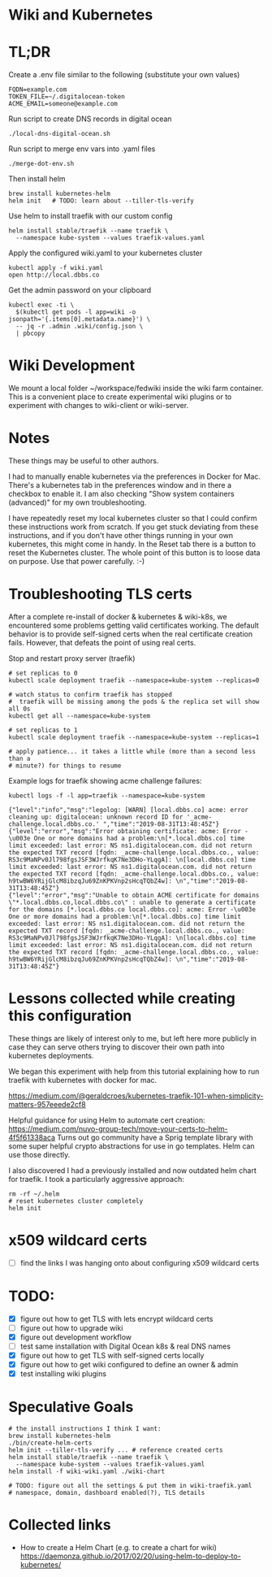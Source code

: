 # Wiki and Kubernetes

# TL;DR

Create a .env file similar to the following (substitute your own values)

    FQDN=example.com
    TOKEN_FILE=~/.digitalocean-token
    ACME_EMAIL=someone@example.com

Run script to create DNS records in digital ocean

    ./local-dns-digital-ocean.sh

Run script to merge env vars into .yaml files

    ./merge-dot-env.sh

Then install helm

    brew install kubernetes-helm
    helm init   # TODO: learn about --tiller-tls-verify

Use helm to install traefik with our custom config

    helm install stable/traefik --name traefik \
      --namespace kube-system --values traefik-values.yaml

Apply the configured wiki.yaml to your kubernetes cluster

    kubectl apply -f wiki.yaml
    open http://local.dbbs.co

Get the admin password on your clipboard

    kubectl exec -ti \
      $(kubectl get pods -l app=wiki -o jsonpath='{.items[0].metadata.name}') \
      -- jq -r .admin .wiki/config.json \
      | pbcopy

# Wiki Development

We mount a local folder ~/workspace/fedwiki inside the wiki farm
container. This is a convenient place to create experimental wiki
plugins or to experiment with changes to wiki-client or wiki-server.

# Notes

These things may be useful to other authors.

I had to manually enable kubernetes via the preferences in Docker for Mac.
There's a kubernetes tab in the preferences window and in there a checkbox
to enable it. I am also checking "Show system containers (advanced)" for
my own troubleshooting.

I have repeatedly reset my local kubernetes cluster so that I could
confirm these instructions work from scratch. If you get stuck
deviating from these instructions, and if you don't have other things
running in your own kubernetes, this might come in handy. In the Reset
tab there is a button to reset the Kubernetes cluster. The whole point
of this button is to loose data on purpose. Use that power carefully.
:-)

# Troubleshooting TLS certs

After a complete re-install of docker & kubernetes & wiki-k8s, we
encountered some problems getting valid certificates working. The
default behavior is to provide self-signed certs when the real
certificate creation fails. However, that defeats the point of using
real certs.

Stop and restart proxy server (traefik)

    # set replicas to 0
    kubectl scale deployment traefik --namespace=kube-system --replicas=0

    # watch status to confirm traefik has stopped
    #  traefik will be missing among the pods & the replica set will show all 0s
    kubectl get all --namespace=kube-system

    # set replicas to 1
    kubectl scale deployment traefik --namespace=kube-system --replicas=1

    # apply patience... it takes a little while (more than a second less than a
    # minute?) for things to resume

Example logs for traefik showing acme challenge failures:

    kubectl logs -f -l app=traefik --namespace=kube-system

    {"level":"info","msg":"legolog: [WARN] [local.dbbs.co] acme: error cleaning up: digitalocean: unknown record ID for '_acme-challenge.local.dbbs.co.' ","time":"2019-08-31T13:48:45Z"}
    {"level":"error","msg":"Error obtaining certificate: acme: Error -\u003e One or more domains had a problem:\n[*.local.dbbs.co] time limit exceeded: last error: NS ns1.digitalocean.com. did not return the expected TXT record [fqdn: _acme-challenge.local.dbbs.co., value: RS3c9MaNPv0Jl798fgsJSF3WJrfkqK7Ne3DHo-YLqgA]: \n[local.dbbs.co] time limit exceeded: last error: NS ns1.digitalocean.com. did not return the expected TXT record [fqdn: _acme-challenge.local.dbbs.co., value: h9twBW6YRijGlcM8ibzqJu69ZnKPKVnp2sHcqTQbZ4w]: \n","time":"2019-08-31T13:48:45Z"}
    {"level":"error","msg":"Unable to obtain ACME certificate for domains \"*.local.dbbs.co,local.dbbs.co\" : unable to generate a certificate for the domains [*.local.dbbs.co local.dbbs.co]: acme: Error -\u003e One or more domains had a problem:\n[*.local.dbbs.co] time limit exceeded: last error: NS ns1.digitalocean.com. did not return the expected TXT record [fqdn: _acme-challenge.local.dbbs.co., value: RS3c9MaNPv0Jl798fgsJSF3WJrfkqK7Ne3DHo-YLqgA]: \n[local.dbbs.co] time limit exceeded: last error: NS ns1.digitalocean.com. did not return the expected TXT record [fqdn: _acme-challenge.local.dbbs.co., value: h9twBW6YRijGlcM8ibzqJu69ZnKPKVnp2sHcqTQbZ4w]: \n","time":"2019-08-31T13:48:45Z"}

# Lessons collected while creating this configuration

These things are likely of interest only to me, but left here more
publicly in case they can serve others trying to discover their own
path into kubernetes deployments.

We began this experiment with help from this tutorial explaining how
to run traefik with kubernetes with docker for mac.

https://medium.com/@geraldcroes/kubernetes-traefik-101-when-simplicity-matters-957eeede2cf8

Helpful guidance for using Helm to automate cert creation:
https://medium.com/nuvo-group-tech/move-your-certs-to-helm-4f5f61338aca
Turns out go community have a Sprig template library with some super
helpful crypto abstractions for use in go templates. Helm can use
those directly.

I also discovered I had a previously installed and now outdated helm
chart for traefik. I took a particularly aggressive approach:

    rm -rf ~/.helm
    # reset kubernetes cluster completely
    helm init

# x509 wildcard certs

- [ ] find the links I was hanging onto about configuring x509 wildcard certs

# TODO:
- [X] figure out how to get TLS with lets encrypt wildcard certs
- [ ] figure out how to upgrade wiki
- [X] figure out development workflow
- [ ] test same installation with Digital Ocean k8s & real DNS names
- [X] figure out how to get TLS with self-signed certs locally
- [X] figure out how to get wiki configured to define an owner & admin
- [X] test installing wiki plugins

# Speculative Goals

    # the install instructions I think I want:
    brew install kubernetes-helm
    ./bin/create-helm-certs
    helm init --tiller-tls-verify ... # reference created certs
    helm install stable/traefik --name traefik \
      --namespace kube-system --values traefik-values.yaml
    helm install -f wiki-wiki.yaml ./wiki-chart

    # TODO: figure out all the settings & put them in wiki-traefik.yaml
    # namespace, domain, dashboard enabled(?), TLS details

# Collected links

- How to create a Helm Chart (e.g. to create a chart for wiki)
  https://daemonza.github.io/2017/02/20/using-helm-to-deploy-to-kubernetes/
